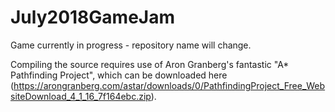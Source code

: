 # July2018GameJam
Game currently in progress - repository name will change.

Compiling the source requires use of Aron Granberg's fantastic "A* Pathfinding Project", which can be downloaded here (https://arongranberg.com/astar/downloads/0/PathfindingProject_Free_WebsiteDownload_4_1_16_7f164ebc.zip).
